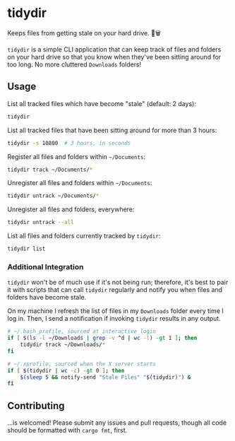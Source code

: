 # tidydir

Keeps files from getting stale on your hard drive. 🧹🗑️

`tidydir` is a simple CLI application that can keep track of files and
folders on your hard drive so that you know when they've been sitting
around for too long. No more cluttered `Downloads` folders!

## Usage

List all tracked files which have become "stale" (default: 2 days):

``` bash
tidydir
```

List all tracked files that have been sitting around for more than 3
hours:

``` bash
tidydir -s 10800  # 3 hours, in seconds
```

Register all files and folders within `~/Documents`:

``` bash
tidydir track ~/Documents/*
```

Unregister all files and folders within `~/Documents`:

``` bash
tidydir untrack ~/Documents/*
```

Unregister all files and folders, everywhere:

``` bash
tidydir untrack --all
```

List all files and folders currently tracked by `tidydir`:

``` bash
tidydir list
```

### Additional Integration

`tidydir` won't be of much use if it's not being run; therefore, it's
best to pair it with scripts that can call `tidydir` regularly and
notify you when files and folders have become stale.

On my machine I refresh the list of files in my `Downloads` folder
every time I log in. Then, I send a notification if invoking `tidydir`
results in any output.

``` bash
# ~/.bash_profile, sourced at interactive login
if [ $(ls -l ~/Downloads | grep -v ^d | wc -l) -gt 1 ]; then
    tidydir track ~/Downloads/*
fi
```

``` bash
# ~/.xprofile, sourced when the X server starts
if [ $(tidydir | wc -c) -gt 0 ]; then
    $(sleep 5 && notify-send "Stale Files" "$(tidydir)") &
fi
```

## Contributing

...is welcomed! Please submit any issues and pull requests, though all
code should be formatted with `cargo fmt`, first.
